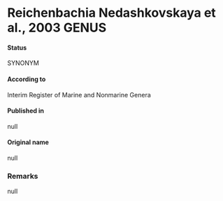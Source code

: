 # Reichenbachia Nedashkovskaya et al., 2003 GENUS

#### Status
SYNONYM

#### According to
Interim Register of Marine and Nonmarine Genera

#### Published in
null

#### Original name
null

### Remarks
null